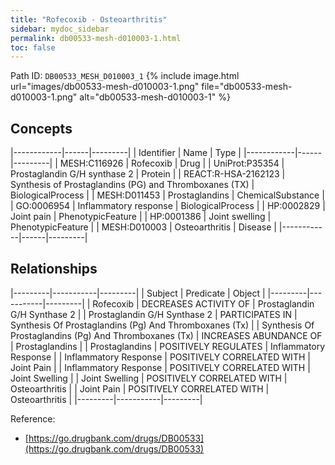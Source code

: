 ```yaml
---
title: "Rofecoxib - Osteoarthritis"
sidebar: mydoc_sidebar
permalink: db00533-mesh-d010003-1.html
toc: false 
---
```



Path ID: `DB00533_MESH_D010003_1`
{% include image.html url="images/db00533-mesh-d010003-1.png" file="db00533-mesh-d010003-1.png" alt="db00533-mesh-d010003-1" %}

## Concepts

|------------|------|---------|
| Identifier | Name | Type    |
|------------|------|---------|
| MESH:C116926 | Rofecoxib | Drug |
| UniProt:P35354 | Prostaglandin G/H synthase 2 | Protein |
| REACT:R-HSA-2162123 | Synthesis of Prostaglandins (PG) and Thromboxanes (TX) | BiologicalProcess |
| MESH:D011453 | Prostaglandins | ChemicalSubstance |
| GO:0006954 | Inflammatory response | BiologicalProcess |
| HP:0002829 | Joint pain | PhenotypicFeature |
| HP:0001386 | Joint swelling | PhenotypicFeature |
| MESH:D010003 | Osteoarthritis | Disease |
|------------|------|---------|

## Relationships

|---------|-----------|---------|
| Subject | Predicate | Object  |
|---------|-----------|---------|
| Rofecoxib | DECREASES ACTIVITY OF | Prostaglandin G/H Synthase 2 |
| Prostaglandin G/H Synthase 2 | PARTICIPATES IN | Synthesis Of Prostaglandins (Pg) And Thromboxanes (Tx) |
| Synthesis Of Prostaglandins (Pg) And Thromboxanes (Tx) | INCREASES ABUNDANCE OF | Prostaglandins |
| Prostaglandins | POSITIVELY REGULATES | Inflammatory Response |
| Inflammatory Response | POSITIVELY CORRELATED WITH | Joint Pain |
| Inflammatory Response | POSITIVELY CORRELATED WITH | Joint Swelling |
| Joint Swelling | POSITIVELY CORRELATED WITH | Osteoarthritis |
| Joint Pain | POSITIVELY CORRELATED WITH | Osteoarthritis |
|---------|-----------|---------|

Reference: 
  - [https://go.drugbank.com/drugs/DB00533](https://go.drugbank.com/drugs/DB00533)
